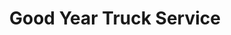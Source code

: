 ---
title: "Good Year Truck Service"
url: /caracas/good-year-truck-service/
shop: reparación de automóviles
---